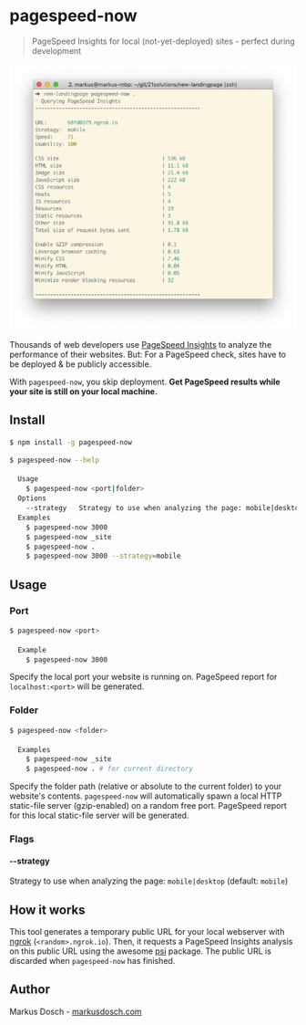 # pagespeed-now

> PageSpeed Insights for local (not-yet-deployed) sites - perfect during development

![](screenshot.png)

Thousands of web developers use [PageSpeed Insights](https://developers.google.com/speed/pagespeed/insights/) to analyze the performance of their websites. But: For a PageSpeed check, sites have to be deployed & be publicly accessible.

With `pagespeed-now`, you skip deployment. **Get PageSpeed results while your site is still on your local machine.**

## Install

```sh
$ npm install -g pagespeed-now
```

```sh
$ pagespeed-now --help

  Usage
    $ pagespeed-now <port|folder>
  Options
    --strategy   Strategy to use when analyzing the page: mobile|desktop (default: mobile)
  Examples
    $ pagespeed-now 3000
    $ pagespeed-now _site
    $ pagespeed-now .
    $ pagespeed-now 3000 --strategy=mobile
```

## Usage

### Port

```sh
$ pagespeed-now <port>

  Example
    $ pagespeed-now 3000
```

Specify the local port your website is running on. PageSpeed report for `localhost:<port>` will be generated.

### Folder

```sh
$ pagespeed-now <folder>

  Examples
    $ pagespeed-now _site
    $ pagespeed-now . # for current directory
```

Specify the folder path (relative or absolute to the current folder) to your website's contents. `pagespeed-now` will automatically spawn a local HTTP static-file server (gzip-enabled) on a random free port. PageSpeed report for this local static-file server will be generated.

### Flags

#### --strategy

Strategy to use when analyzing the page: `mobile|desktop` (default: `mobile`)

## How it works

This tool generates a temporary public URL for your local webserver with [ngrok](https://ngrok.com) (`<random>.ngrok.io`). Then, it requests a PageSpeed Insights analysis on this public URL using the awesome [psi](https://github.com/addyosmani/psi) package. The public URL is discarded when `pagespeed-now` has finished.

## Author

Markus Dosch - [markusdosch.com](https://markusdosch.com)
